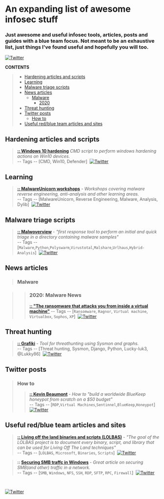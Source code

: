 # An expanding list of awesome infosec stuff
### Just awesome and useful infosec tools, articles, posts and guides with a blue team focus. Not meant to be an exhaustive list, just things I've found useful and hopefully you will too.

[<img alt="Twitter" src="https://img.shields.io/twitter/follow/Net_Use_steve?label=Follow">](https://twitter.com/intent/follow?screen_name=Net_Use_steve)

**CONTENTS**
> - [Hardening articles and scripts](#hardening-articles-and-scripts)
> - [Learning](#learning)
> - [Malware triage scripts](#malware-triage-scripts)
> - [News articles](#news-articles)
>   - [Malware](#malware)
>     - [2020](#2020-malware-news)
> - [Threat hunting](#threat-hunting)
> - [Twitter posts](#twitter-posts)
>   - [How to](#how-to)
> - [Useful red/blue team articles and sites](#useful-redblue-team-articles-and-sites)


## Hardening articles and scripts
> **[:: Windows 10 hardening](https://gist.github.com/mackwage/08604751462126599d7e52f233490efe)** _CMD script to perform windows hardening actions on Win10 devices._ <br>
> -- Tags -- [CMD, Win10, Defender] &nbsp;[<img alt="Twitter" src="https://img.shields.io/twitter/follow/mackwage?label=Follow-Author">](https://twitter.com/intent/follow?screen_name=mackwage) <br>

## Learning
> **[:: MalwareUnicorn workshops](https://malwareunicorn.org/#/workshops)** - _Workshops covering malware reverse engineering, anti-analysis and other learning areas._ <br>
> -- Tags -- [MalwareUnicorn, Reverse Engineering, Malware, Analysis, Dylib] &nbsp;[<img alt="Twitter" src="https://img.shields.io/twitter/follow/malwareunicorn?label=Follow-Author">](https://twitter.com/intent/follow?screen_name=malwareunicorn) <br>

## Malware triage scripts
> **[:: Malwoverview](https://github.com/alexandreborges/malwoverview)** - _"first response tool to perform an initial and quick triage in a directory containing malware samples"_<br> 
> -- Tags -- [`Malware`,`Python`,`Polyswarm`,`Virustotal`,`Malshare`,`Urlhaus`,`Hybrid-Analysis`] &nbsp;[<img alt="Twitter" src="https://img.shields.io/twitter/follow/ale_sp_brazil?label=Follow-Author">](https://twitter.com/intent/follow?screen_name=ale_sp_brazil) <br>

## News articles

> ### Malware

>>   ### 2020: Malware News
>> **[:: "The ransomware that attacks you from inside a virtual machine"](https://nakedsecurity.sophos.com/2020/05/22/the-ransomware-that-attacks-you-from-inside-a-virtual-machine/)**
>> -- Tags -- [`Ransomware`, `Ragnor`, `Virtual machine`, `Virtualbox`, `Sophos`, `XP`] &nbsp;[<img alt="Twitter" src="https://img.shields.io/twitter/follow/nakedsecurity?label=Follow-Author">](https://twitter.com/intent/follow?screen_name=nakedsecurity) <br>


## Threat hunting
> **[:: Grafiki](https://github.com/lucky-luk3/Grafiki/tree/master/grafiki)** - _Tool for threathunting using Sysmon and graphs._<br>
> -- Tags -- [Threat hunting, Sysmon, Django, Python, Lucky-luk3, @Lukky86] &nbsp;[<img alt="Twitter" src="https://img.shields.io/twitter/follow/Lukky86?label=Follow-Author">](https://twitter.com/intent/follow?screen_name=Lukky86) <br> 

## Twitter posts

> ### How to
>> **[:: Kevin Beaumont](https://threadreaderapp.com/thread/1132592180223238144.html)** - _How to "build a worldwide BlueKeep honeypot from scratch on a $50 budget"_ <br>
>> -- Tags -- [`RDP`,`Virtual Machines`,`Sentinnel`,`BlueKeep`,`Honeypot`] &nbsp;[<img alt="Twitter" src="https://img.shields.io/twitter/follow/GossiTheDog?label=Follow-Author">](https://twitter.com/intent/follow?screen_name=GossiTheDog) <br> 

## Useful red/blue team articles and sites
> **[:: Living off the land binaries and scripts (LOLBAS)](https://lolbas-project.github.io/)** - _"The goal of the LOLBAS project is to document every binary, script, and library that can be used for Living Off The Land techniques"_<br>
> -- Tags -- [`LOLBAS`, `Microsoft`, `Binaries`, `Scripts`] &nbsp;[<img alt="Twitter" src="https://img.shields.io/twitter/follow/Oddvarmoe?label=Follow-Author">](https://twitter.com/intent/follow?screen_name=Oddvarmoe) <br>

> **:: [Securing SMB traffc in Windows](https://techcommunity.microsoft.com/t5/itops-talk-blog/beyond-the-edge-how-to-secure-smb-traffic-in-windows/ba-p/1447159)** - _Great article on securing SMB(and other) traffic in a network._<br>
> -- Tags -- [`SMB`, `Windows`, `NFS`, `SSH`, `RDP`, `SFTP`, `RPC`, `Firewall`] &nbsp;[<img alt="Twitter" src="https://img.shields.io/twitter/follow/nerdpyle?label=Follow-Author">](https://twitter.com/intent/follow?screen_name=nerdpyle) <br>

<br>

[<img alt="Twitter" src="https://img.shields.io/twitter/follow/Net_Use_steve?label=Follow">](https://twitter.com/intent/follow?screen_name=Net_Use_steve)
